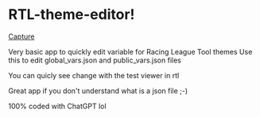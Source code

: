 # RTL-theme-editor!

[Capture](https://github.com/keny10/RTL-theme-editor/assets/880169/b9b9fbb5-0044-4aa2-9338-eab5a7f2f9e8)

Very basic app to quickly edit variable for Racing League Tool themes
Use this to edit global_vars.json and public_vars.json files

You can quicly see change with the test viewer in rtl 

Great app if you don't understand what is a json file ;-)


100% coded with ChatGPT lol
